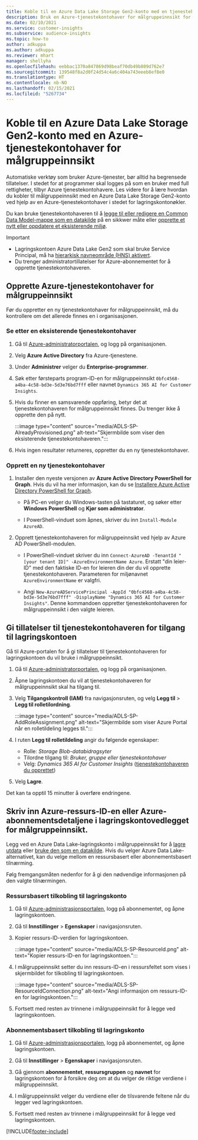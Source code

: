 ```yaml
---
title: Koble til en Azure Data Lake Storage Gen2-konto med en tjenestekontohaver
description: Bruk en Azure-tjenestekontohaver for målgruppeinnsikt for å koble deg til din egen Data Lake-forekomst når du legger den ved målgruppeinnsikt.
ms.date: 02/10/2021
ms.service: customer-insights
ms.subservice: audience-insights
ms.topic: how-to
author: adkuppa
ms.author: adkuppa
ms.reviewer: mhart
manager: shellyha
ms.openlocfilehash: eebbac1370a847869d98beaf70db49b809d762e7
ms.sourcegitcommit: 139548f8a2d0f24d54c4a6c404a743eeeb8ef8e0
ms.translationtype: HT
ms.contentlocale: nb-NO
ms.lasthandoff: 02/15/2021
ms.locfileid: "5267734"
---
```

# <a name="connect-to-an-azure-data-lake-storage-gen2-account-with-an-azure-service-principal-for-audience-insights"></a>Koble til en Azure Data Lake Storage Gen2-konto med en Azure-tjenestekontohaver for målgruppeinnsikt

Automatiske verktøy som bruker Azure-tjenester, bør alltid ha begrensede tillatelser. I stedet for at programmer skal logges på som en bruker med full rettigheter, tilbyr Azure tjenestekontohavere. Les videre for å lære hvordan du kobler til målgruppeinnsikt med en Azure Data Lake Storage Gen2-konto ved hjelp av en Azure-tjenestekontohaver i stedet for lagringskontonøkler. 

Du kan bruke tjenestekontohaveren til å [legge til eller redigere en Common Data Model-mappe som en datakilde](connect-common-data-model.md) på en sikkwer måte eller [opprette et nytt eller oppdatere et eksisterende miljø](manage-environments.md#create-an-environment-in-an-existing-organization).

> [!IMPORTANT]
> - Lagringskontoen Azure Data Lake Gen2 som skal bruke Service Principal, må ha [hierarkisk navneområde (HNS) aktivert](https://docs.microsoft.com/azure/storage/blobs/data-lake-storage-namespace).
> - Du trenger administratortillatelser for Azure-abonnementet for å opprette tjenestekontohaveren.

## <a name="create-azure-service-principal-for-audience-insights"></a>Opprette Azure-tjenestekontohaver for målgruppeinnsikt

Før du oppretter en ny tjenestekontohaver for målgruppeinnsikt, må du kontrollere om det allerede finnes en i organisasjonen.

### <a name="look-for-an-existing-service-principal"></a>Se etter en eksisterende tjenestekontohaver

1. Gå til [Azure-administratorportalen](https://portal.azure.com), og logg på organisasjonen.

2. Velg **Azure Active Directory** fra Azure-tjenestene.

3. Under **Administrer** velger du **Enterprise-programmer**.

4. Søk etter førsteparts program-ID-en for målgruppeinnsikt `0bfc4568-a4ba-4c58-bd3e-5d3e76bd7fff` eller navnet `Dynamics 365 AI for Customer Insights`.

5. Hvis du finner en samsvarende oppføring, betyr det at tjenestekontohaveren for målgruppeinnsikt finnes. Du trenger ikke å opprette den på nytt.
   
   :::image type="content" source="media/ADLS-SP-AlreadyProvisioned.png" alt-text="Skjermbilde som viser den eksisterende tjenestekontohaveren.":::
   
6. Hvis ingen resultater returneres, oppretter du en ny tjenestekontohaver.

### <a name="create-a-new-service-principal"></a>Opprett en ny tjenestekontohaver

1. Installer den nyeste versjonen av **Azure Active Directory PowerShell for Graph**. Hvis du vil ha mer informasjon, kan du se [Installere Azure Active Directory PowerShell for Graph](https://docs.microsoft.com/powershell/azure/active-directory/install-adv2).
   - På PC-en velger du Windows-tasten på tastaturet, og søker etter **Windows PowerShell** og **Kjør som administrator**.
   
   - I PowerShell-vinduet som åpnes, skriver du inn `Install-Module AzureAD`.

2. Opprett tjenestekontohaveren for målgruppeinnsikt ved hjelp av Azure AD PowerShell-modulen.
   - I PowerShell-vinduet skriver du inn `Connect-AzureAD -TenantId "[your tenant ID]" -AzureEnvironmentName Azure`. Erstatt "din leier-ID" med den faktiske ID-en for leieren din der du vil opprette tjenestekontohaveren. Parameteren for miljønavnet `AzureEnvironmentName` er valgfri.
  
   - Angi `New-AzureADServicePrincipal -AppId "0bfc4568-a4ba-4c58-bd3e-5d3e76bd7fff" -DisplayName "Dynamics 365 AI for Customer Insights"`. Denne kommandoen oppretter tjenestekontohaveren for målgruppeinnsikt i den valgte leieren.  

## <a name="grant-permissions-to-the-service-principal-to-access-the-storage-account"></a>Gi tillatelser til tjenestekontohaveren for tilgang til lagringskontoen

Gå til Azure-portalen for å gi tillatelser til tjenestekontohaveren for lagringskontoen du vil bruke i målgruppeinnsikt.

1. Gå til [Azure-administratorportalen](https://portal.azure.com), og logg på organisasjonen.

1. Åpne lagringskontoen du vil at tjenestekontohaveren for målgruppeinnsikt skal ha tilgang til.

1. Velg **Tilgangskontroll (IAM)** fra navigasjonsruten, og velg **Legg til** > **Legg til rolletilordning**.
   
   :::image type="content" source="media/ADLS-SP-AddRoleAssignment.png" alt-text="Skjermbilde som viser Azure Portal når en rolletildeling legges til.":::
   
1. I ruten **Legg til rolletildeling** angir du følgende egenskaper:
   - Rolle: *Storage Blob-databidragsyter*
   - Tilordne tilgang til: *Bruker, gruppe eller tjenestekontohaver*
   - Velg: *Dynamics 365 AI for Customer Insights* ([tjenestekontohaveren du opprettet](#create-a-new-service-principal))

1.  Velg **Lagre**.

Det kan ta opptil 15 minutter å overføre endringene.

## <a name="enter-the-azure-resource-id-or-the-azure-subscription-details-in-the-storage-account-attachment-to-audience-insights"></a>Skriv inn Azure-ressurs-ID-en eller Azure-abonnementsdetaljene i lagringskontovedlegget for målgruppeinnsikt.

Legg ved en Azure Data Lake-lagringskonto i målgruppeinnsikt for å [lagre utdata](manage-environments.md) eller [bruke den som en datakilde](connect-common-data-service-lake.md). Hvis du velger Azure Data Lake-alternativet, kan du velge mellom en ressursbasert eller abonnementsbasert tilnærming.

Følg fremgangsmåten nedenfor for å gi den nødvendige informasjonen på den valgte tilnærmingen.

### <a name="resource-based-storage-account-connection"></a>Ressursbasert tilkobling til lagringskonto

1. Gå til [Azure-administrasjonsportalen](https://portal.azure.com), logg på abonnementet, og åpne lagringskontoen.

1. Gå til **Innstillinger** > **Egenskaper** i navigasjonsruten.

1. Kopier ressurs-ID-verdien for lagringskontoen.

   :::image type="content" source="media/ADLS-SP-ResourceId.png" alt-text="Kopier ressurs-ID-en for lagringskontoen.":::

1. I målgruppeinnsikt setter du inn ressurs-ID-en i ressursfeltet som vises i skjermbildet for tilkobling til lagringskontoen.

   :::image type="content" source="media/ADLS-SP-ResourceIdConnection.png" alt-text="Angi informasjon om ressurs-ID-en for lagringskontoen.":::   
   
1. Fortsett med resten av trinnene i målgruppeinnsikt for å legge ved lagringskontoen.

### <a name="subscription-based-storage-account-connection"></a>Abonnementsbasert tilkobling til lagringskonto

1. Gå til [Azure-administrasjonsportalen](https://portal.azure.com), logg på abonnementet, og åpne lagringskontoen.

1. Gå til **Innstillinger** > **Egenskaper** i navigasjonsruten.

1. Gå gjennom **abonnementet**, **ressursgruppen** og **navnet** for lagringskontoen for å forsikre deg om at du velger de riktige verdiene i målgruppeinnsikt.

1. I målgruppeinnsikt velger du verdiene eller de tilsvarende feltene når du legger ved lagringskontoen.
   
1. Fortsett med resten av trinnene i målgruppeinnsikt for å legge ved lagringskontoen.


[!INCLUDE[footer-include](../includes/footer-banner.md)]